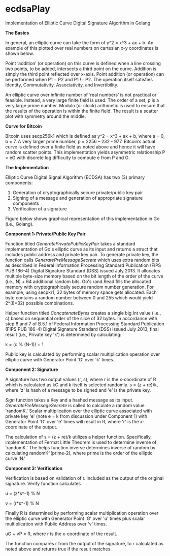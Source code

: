 # ecdsaPlay
Implementation of Elliptic Curve Digital Signature Algorithm in Golang

**The Basics**

In general, an elliptic curve can take the form of y^2 = x^3 + ax + b. An example of this plotted over real numbers on cartesian x-y coordinates is shown below.

Point ‘addition’ (or operation) on this curve is defined when a line crossing two points, to be added, intersects a third point on the curve. Addition is simply the third point reflected over x-axis. Point addition (or operation) can be performed when P1 = P2 and P1 != P2. The operation itself satisfies Identity, Commutativity, Associativity, and Invertibility.

An elliptic curve over infinite number of ‘real numbers’ is not practical or feasible. Instead, a very large finite field is used. The order of a set, p is a very large prime number. Modulo (or clock) arithmetic is used to ensure that the results of the operation is within the finite field. The result is a scatter plot with symmetry around the middle.

**Curve for Bitcoin**

Bitcoin uses secp256k1 which is defined as y^2 = x^3 + ax + b, where a = 0, b = 7. A very larger prime number, p = 2256 – 232 - 977. Bitcoin’s actual curve is defined over a finite field as noted above and hence it will have random scatter points. This implementation yields asymmetric relationship P = eG with discrete log difficulty to compute e from P and G.

**The Implementation**

Elliptic Curve Digital Signal Algorithm (ECDSA) has two (3) primary components:


1. Generation of cryptographically secure private/public key pair 
2. Signing of a message and generation of appropriate signature components
3. Verification of a signature

Figure below shows graphical representation of this implementation in Go (i.e., Golang).

**Component 1: Private/Public Key Pair**

Function titled *GeneratePrivatePublicKeyPair* takes a standard implementation of Go's elliptic curve as its input and returns a struct that includes public address and private key pair. To generate private key, the function calls *GeneratePreMessageSecrete* which uses extra random bits as described in Federal Information Processing Standard Publication (FIPS PUB 186-4) Digital Signature Standard (DSS) issued July 2013. It allocates multiple byte-size memory based on the bit length of the order of the curve (i.e., N)  + 64 additional random bits. Go's rand.Read fills the allocated memory with cryptographically secure random number generation. For example, using secpkr1, 32 bytes of memory space gets allocated. Each byte contains a random number between 0 and 255 which would yield 2^(8*32) possible combinations.

Helper function titled *ConcatenateBytes* creates a single big.Int value (i.e., c) based on sequential order of the slice of 32 bytes. In accordance with step 6 and 7 of B.5.1 of Federal Information Processing Standard Publication (FIPS PUB 186-4) Digital Signature Standard (DSS) issued July 2013, final result (i.e., Private key 'k') is determined by calculating:

k = (c % (N-1)) + 1

Public key is calculated by performing scalar multiplication operation over elliptic curve with Generator Point 'G' over 'k' times.

**Component 2: Signature**

A signature has two output values (r, s), where r is the x-coordinate of R which is calculated as kG and k itself is selected randomly. s = (z + re)/k, where 'z' is hash of a message to be signed and 'e' is the private key.

*Sign* function takes a Key and a hashed message as its input. *GeneratePreMessageSecrete* is called to calculate a random value 'randomK.' Scalar multiplication over the elliptic curve associated with private key 'e' (note e = k from discussion under Component 1) with Generator Point 'G' over 'e' times will result in R, where 'r' is the x-coordinate of the output.

The calculation of s = (z + re)/k utilizes a helper function. Specifically, implementation of Fermat Little Theorem is used to determine inverse of 'randomK.' The helps function inverse determines inverse of random by calculating randomK^(prime-2), where prime is the order of the elliptic curve 'N.'

**Component 3: Verification**

 Verification is based on validation of r. included as the output of the original signature. Verify function calculates

u = (z*s^-1) % N

v = (r*s^-1) % N

Finally R is determined by performing scalar multiplication operation over the elliptic curve with Generator Point 'G' over 'u' times plus scalar multiplication with Public Address over 'v' times.

uG + vP = R, where r is the x-coordinate of the result.

The function compares r from the output of the signature, to r calculated as noted above and returns true if the result matches.
